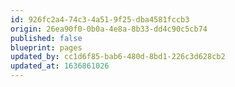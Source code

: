 ```yaml
---
id: 926fc2a4-74c3-4a51-9f25-dba4581fccb3
origin: 26ea90f0-0b0a-4e8a-8b33-dd4c90c5cb74
published: false
blueprint: pages
updated_by: cc1d6f85-bab6-480d-8bd1-226c3d628cb2
updated_at: 1636861026
---
```


